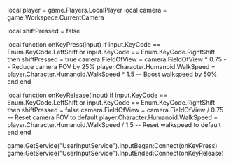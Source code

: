 local player = game.Players.LocalPlayer
local camera = game.Workspace.CurrentCamera

local shiftPressed = false

local function onKeyPress(input)
    if input.KeyCode == Enum.KeyCode.LeftShift or input.KeyCode == Enum.KeyCode.RightShift then
        shiftPressed = true
        camera.FieldOfView = camera.FieldOfView * 0.75 -- Reduce camera FOV by 25%
        player.Character.Humanoid.WalkSpeed = player.Character.Humanoid.WalkSpeed * 1.5 -- Boost walkspeed by 50%
    end
end


local function onKeyRelease(input)
    if input.KeyCode == Enum.KeyCode.LeftShift or input.KeyCode == Enum.KeyCode.RightShift then
        shiftPressed = false
        camera.FieldOfView = camera.FieldOfView / 0.75 -- Reset camera FOV to default
        player.Character.Humanoid.WalkSpeed = player.Character.Humanoid.WalkSpeed / 1.5 -- Reset walkspeed to default
    end
end


game:GetService("UserInputService").InputBegan:Connect(onKeyPress)
game:GetService("UserInputService").InputEnded:Connect(onKeyRelease)
